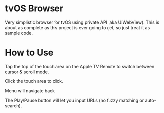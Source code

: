 tvOS Browser
=============

Very simplistic browser for tvOS using private API (aka UIWebView). This is about as complete as this project is ever going to get, so just treat it as sample code.

How to Use
=============
Tap the top of the touch area on the Apple TV Remote to switch between cursor & scroll mode.

Click the touch area to click.

Menu will navigate back.

The Play/Pause button will let you input URLs (no fuzzy matching or auto-search).
